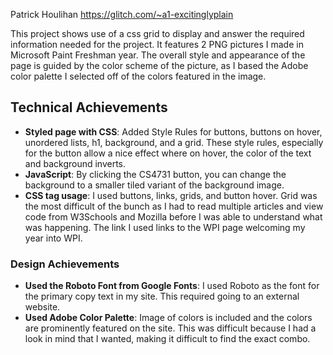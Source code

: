Patrick Houlihan
https://glitch.com/~a1-excitinglyplain

This project shows use of a css grid to display and answer the required information needed for the project. It features 2 PNG pictures I made in Microsoft Paint Freshman year. The overall style and appearance of the page is guided by the color scheme of the picture, as I based the Adobe color palette I selected off of the colors featured in the image.

## Technical Achievements
- **Styled page with CSS**: 
Added Style Rules for buttons, buttons on hover, unordered lists, h1, background, and a grid. These style rules, especially for the button allow a nice effect where on hover, the color of the text and background inverts.
- **JavaScript**: 
By clicking the CS4731 button, you can change the background to a smaller tiled variant of the background image.
- **CSS tag usage**: 
I used buttons, links, grids, and button hover. Grid was the most difficult of the bunch as I had to read multiple articles and view code from W3Schools and Mozilla before I was able to understand what was happening. The link I used links to the WPI page welcoming my year into WPI.

### Design Achievements
- **Used the Roboto Font from Google Fonts**: 
I used Roboto as the font for the primary copy text in my site. This required going to an external website.
- **Used Adobe Color Palette**: 
Image of colors is included and the colors are prominently featured on the site. This was difficult because I had a look in mind that I wanted, making it difficult to find the exact combo.
